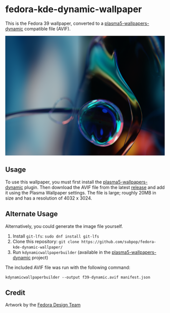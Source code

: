 # fedora-kde-dynamic-wallpaper

This is the Fedora 39 wallpaper, converted to a
[plasma5-wallpapers-dynamic](https://github.com/zzag/plasma5-wallpapers-dynamic)
compatible file (AVIF).

![preview](preview.png)

## Usage

To use this wallpaper, you must first install the
[plasma5-wallpapers-dynamic](https://github.com/zzag/plasma5-wallpapers-dynamic#fedora)
plugin. Then download the AVIF file from the latest
[release](https://github.com/subpop/fedora-kde-dynamic-wallpaper/releases) and
add it using the Plasma Wallpaper settings. The file is large; roughly 20MB in
size and has a resolution of 4032 x 3024.

## Alternate Usage
Alternatively, you could generate the image file yourself.

1. Install `git-lfs`: `sudo dnf install git-lfs`
2. Clone this repository: `git clone https://github.com/subpop/fedora-kde-dynamic-wallpaper/`
3. Run `kdynamicwallpaperbuilder` (available in the
   [plasma5-wallpapers-dynamic](https://github.com/zzag/plasma5-wallpapers-dynamic)
   project)

The included AVIF file was run with the following command:

```
kdynamicwallpaperbuilder --output f39-dynamic.avif manifest.json
```

## Credit

Artwork by the [Fedora Design Team](https://github.com/fedoradesign/)
